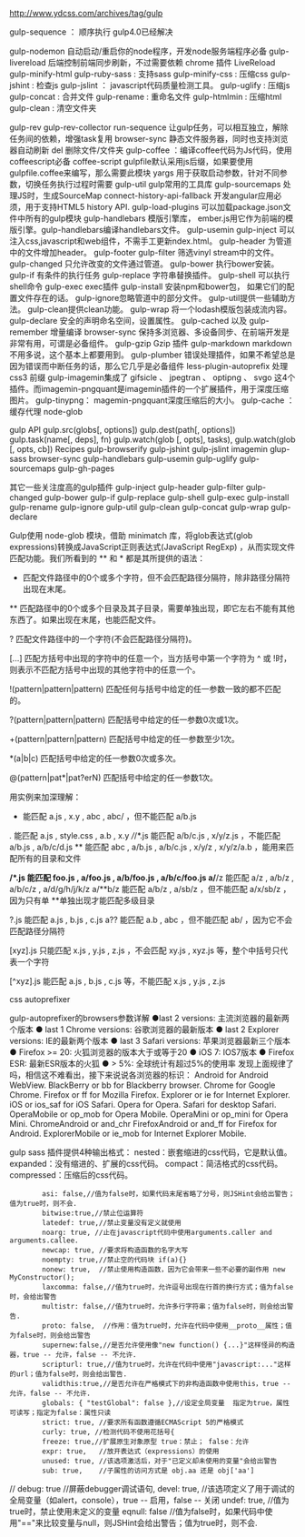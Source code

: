 http://www.ydcss.com/archives/tag/gulp

gulp-sequence ： 顺序执行  gulp4.0已经解决

gulp-nodemon 自动启动/重启你的node程序，开发node服务端程序必备
gulp-livereload 后端控制前端同步刷新，不过需要依赖 chrome 插件 LiveReload
gulp-minify-html 
gulp-ruby-sass : 支持sass 
gulp-minify-css : 压缩css 
gulp-jshint : 检查js
gulp-jslint ： javascript代码质量检测工具。
gulp-uglify : 压缩js 
gulp-concat : 合并文件 
gulp-rename : 重命名文件 
gulp-htmlmin : 压缩html 
gulp-clean : 清空文件夹

gulp-rev
gulp-rev-collector
run-sequence 让gulp任务，可以相互独立，解除任务间的依赖，增强task复用
browser-sync 静态文件服务器，同时也支持浏览器自动刷新
del  删除文件/文件夹
gulp-coffee ：编译coffee代码为Js代码，使用coffeescript必备
coffee-script gulpfile默认采用js后缀，如果要使用gulpfile.coffee来编写，那么需要此模块
yargs 用于获取启动参数，针对不同参数，切换任务执行过程时需要
gulp-util gulp常用的工具库
gulp-sourcemaps  处理JS时，生成SourceMap
connect-history-api-fallback 开发angular应用必须，用于支持HTML5 history API.
gulp-load-plugins 可以加载package.json文件中所有的gulp模块
gulp-handlebars  模版引擎库， ember.js用它作为前端的模版引擎。gulp-handlebars编译handlebars文件。
gulp-usemin 
gulp-inject  可以注入css,javascript和web组件，不需手工更新ndex.html。
gulp-header  为管道中的文件增加header。
gulp-footer
gulp-filter  筛选vinyl stream中的文件。
gulp-changed 只允许改变的文件通过管道。
gulp-bower 执行bower安装。
gulp-if  有条件的执行任务
gulp-replace 字符串替换插件。
gulp-shell 可以执行shell命令
gulp-exec exec插件
gulp-install 安装npm和bower包， 如果它们的配置文件存在的话。
gulp-ignore忽略管道中的部分文件。
gulp-util提供一些辅助方法。
gulp-clean提供clean功能。
gulp-wrap 将一个lodash模版包装成流内容。
gulp-declare  安全的声明命名空间，设置属性。
gulp-cached 以及 gulp-remember 增量编译
browser-sync 保持多浏览器、多设备同步、在前端开发是非常有用，可谓是必备组件。
gulp-gzip Gzip 插件
gulp-markdown markdown 不用多说，这个基本上都要用到。
gulp-plumber 错误处理插件，如果不希望总是因为错误而中断任务的话，那么它几乎是必备组件
less-plugin-autoprefix  处理 css3 前缀
gulp-imagemin集成了 gifsicle 、 jpegtran 、 optipng 、 svgo 这4个插件。而imagemin-pngquant是imagemin插件的一个扩展插件，用于深度压缩图片。
gulp-tinypng： magemin-pngquant深度压缩后的大小。
gulp-cache ：缓存代理
 node-glob







gulp API
    gulp.src(globs[, options])
    gulp.dest(path[, options])
    gulp.task(name[, deps], fn)
    gulp.watch(glob [, opts], tasks), gulp.watch(glob [, opts, cb])
Recipes
gulp-browserify
gulp-jshint
gulp-jslint
imagemin
glup-sass
browser-sync
gulp-handlebars
gulp-usemin
gulp-uglify
gulp-sourcemaps
gulp-gh-pages

其它一些关注度高的gulp插件
    gulp-inject
    gulp-header
    gulp-filter
    gulp-changed
    gulp-bower
    gulp-if
    gulp-replace
    gulp-shell
    gulp-exec
    gulp-install
    gulp-rename
    gulp-ignore
    gulp-util
    gulp-clean
    gulp-concat
    gulp-wrap
    gulp-declare



Gulp使用 node-glob 模块，借助 minimatch 库，将glob表达式(glob expressions)转换成JavaScript正则表达式(JavaScript RegExp) ，从而实现文件匹配功能。我们所看到的 ** 和 * 都是其所提供的语法：

* 匹配文件路径中的0个或多个字符，但不会匹配路径分隔符，除非路径分隔符出现在末尾。

** 匹配路径中的0个或多个目录及其子目录，需要单独出现，即它左右不能有其他东西了。如果出现在末尾，也能匹配文件。

? 匹配文件路径中的一个字符(不会匹配路径分隔符)。

[...] 匹配方括号中出现的字符中的任意一个，当方括号中第一个字符为 ^ 或 !时，则表示不匹配方括号中出现的其他字符中的任意一个。

!(pattern|pattern|pattern) 匹配任何与括号中给定的任一参数一致的都不匹配的。

?(pattern|pattern|pattern) 匹配括号中给定的任一参数0次或1次。

+(pattern|pattern|pattern) 匹配括号中给定的任一参数至少1次。

*(a|b|c) 匹配括号中给定的任一参数0次或多次。

@(pattern|pat*|pat?erN) 匹配括号中给定的任一参数1次。

用实例来加深理解：

* 能匹配 a.js , x.y , abc , abc/ ，但不能匹配 a/b.js

*.* 能匹配 a.js , style.css , a.b , x.y 
*/*/*.js 能匹配 a/b/c.js , x/y/z.js ，不能匹配 a/b.js , a/b/c/d.js 
** 能匹配 abc , a/b.js , a/b/c.js , x/y/z , x/y/z/a.b ，能用来匹配所有的目录和文件

**/*.js 能匹配 foo.js , a/foo.js , a/b/foo.js , a/b/c/foo.js 
a/**/z 能匹配 a/z , a/b/z , a/b/c/z , a/d/g/h/j/k/z 
a/**b/z 能匹配 a/b/z , a/sb/z ，但不能匹配 a/x/sb/z ，因为只有单 **单独出现才能匹配多级目录

?.js 能匹配 a.js , b.js , c.js 
a?? 能匹配 a.b , abc ，但不能匹配 ab/ ，因为它不会匹配路径分隔符

[xyz].js 只能匹配 x.js , y.js , z.js ，不会匹配 xy.js , xyz.js 等，整个中括号只代表一个字符

[^xyz].js 能匹配 a.js , b.js , c.js 等，不能匹配 x.js , y.js , z.js


css autoprefixer

gulp-autoprefixer的browsers参数详解
    ●last 2 versions: 主流浏览器的最新两个版本
    ● last 1 Chrome versions: 谷歌浏览器的最新版本
    ● last 2 Explorer versions: IE的最新两个版本
    ● last 3 Safari versions: 苹果浏览器最新三个版本
    ● Firefox >= 20: 火狐浏览器的版本大于或等于20
    ● iOS 7: IOS7版本
    ● Firefox ESR: 最新ESR版本的火狐
    ● > 5%: 全球统计有超过5%的使用率
发现上面规律了吗，相信这不难看出，接下来说说各浏览器的标识：
    Android for Android WebView.
    BlackBerry or bb for Blackberry browser.
    Chrome for Google Chrome.
    Firefox or ff for Mozilla Firefox.
    Explorer or ie for Internet Explorer.
    iOS or ios_saf for iOS Safari.
    Opera for Opera.
    Safari for desktop Safari.
    OperaMobile or op_mob for Opera Mobile.
    OperaMini or op_mini for Opera Mini.
    ChromeAndroid or and_chr
    FirefoxAndroid or and_ff for Firefox for Android.
    ExplorerMobile or ie_mob for Internet Explorer Mobile.



gulp sass 插件提供4种输出格式：
    nested：嵌套缩进的css代码，它是默认值。
    expanded：没有缩进的、扩展的css代码。
    compact：简洁格式的css代码。
    compressed：压缩后的css代码。




            asi: false,//值为false时，如果代码末尾省略了分号，则JSHint会给出警告；值为true时，则不会.
            bitwise:true,//禁止位运算符
            latedef: true,//禁止变量没有定义就使用
            noarg: true, //止在javascript代码中使用arguments.caller and arguments.callee.
            newcap: true, //要求将构造函数的名字大写
            noempty: true,//禁止空的代码块 if(a){}
            nonew: true,  //禁止使用构造函数，因为它会带来一些不必要的副作用 new MyConstructor();
            laxcomma: false,//值为true时，允许逗号出现在行首的换行方式；值为false时，会给出警告
            multistr: false,//值为true时，允许多行字符串；值为false时，则会给出警告.
            proto: false,  //作用：值为true时，允许在代码中使用__proto__属性；值为false时，则会给出警告
            supernew:false,//是否允许使用像"new function() {...}"这样怪异的构造器，true -- 允许，false -- 不允许.
            scripturl: true,//值为true时，允许在代码中使用"javascript:..."这样的url；值为false时，则会给出警告.
            validthis:true,//是否允许在严格模式下的非构造函数中使用this，true -- 允许，false -- 不允许.
            globals: { "testGlobal": false },//设定全局变量  指定为true，属性可读写；指定为false：属性只读
            strict: true, //要求所有函数遵循ECMAScript 5的严格模式
            curly: true, //检测代码不使用花括号{
            freeze: true,//扩展原生对象原型 true：禁止； false：允许
            expr: true,   //放开表达式（expressions）的使用
            unused: true, //该选项激活后，对于"已定义却未使用的变量"会给出警告
            sub: true,    //子属性的访问方式是 obj.aa 还是 obj['aa']
//            debug: true  //屏蔽debugger调试语句,
            devel: true,  //该选项定义了用于调试的全局变量（如alert，console），true -- 启用，false -- 关闭
            undef: true,   //值为true时，禁止使用未定义的变量
            eqnull: false  //值为false时，如果代码中使用"=="来比较变量与null，则JSHint会给出警告；值为true时，则不会.




























